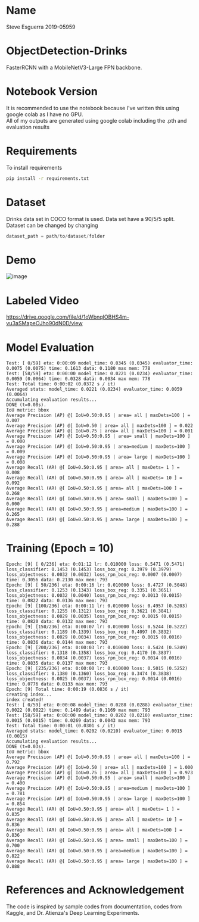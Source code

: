 # Name
Steve Esguerra
2019-05959

# ObjectDetection-Drinks
FasterRCNN with a MobileNetV3-Large FPN backbone. 

# Notebook Version

It is recommended to use the notebook because I've written this using google colab as I have no GPU. <br>
All of my outputs are generated using google colab including the .pth and evaluation results

# Requirements

To install requirements
```bash
pip install -r requirements.txt
```

# Dataset
Drinks data set in COCO format is used. Data set have a 90/5/5 split. Dataset can be changed by changing 
```python
dataset_path = path/to/dataset/folder
```

# Demo

![image](https://user-images.githubusercontent.com/52521318/166323171-c317cc2a-7710-4611-9553-579da857dc1a.png)

# Labeled Video

https://drive.google.com/file/d/1oWbnqIOBHS4m-vu3aSMapeOJho90dN0D/view

# Model Evaluation

```
Test: [ 0/59] eta: 0:00:09 model_time: 0.0345 (0.0345) evaluator_time: 0.0075 (0.0075) time: 0.1613 data: 0.1180 max mem: 778
Test: [58/59] eta: 0:00:00 model_time: 0.0221 (0.0234) evaluator_time: 0.0059 (0.0064) time: 0.0328 data: 0.0034 max mem: 778
Test: Total time: 0:00:02 (0.0372 s / it)
Averaged stats: model_time: 0.0221 (0.0234) evaluator_time: 0.0059 (0.0064)
Accumulating evaluation results...
DONE (t=0.08s).
IoU metric: bbox
Average Precision (AP) @[ IoU=0.50:0.95 | area= all | maxDets=100 ] = 0.007
Average Precision (AP) @[ IoU=0.50 | area= all | maxDets=100 ] = 0.022
Average Precision (AP) @[ IoU=0.75 | area= all | maxDets=100 ] = 0.001
Average Precision (AP) @[ IoU=0.50:0.95 | area= small | maxDets=100 ] = 0.000
Average Precision (AP) @[ IoU=0.50:0.95 | area=medium | maxDets=100 ] = 0.009
Average Precision (AP) @[ IoU=0.50:0.95 | area= large | maxDets=100 ] = 0.008
Average Recall (AR) @[ IoU=0.50:0.95 | area= all | maxDets= 1 ] = 0.008
Average Recall (AR) @[ IoU=0.50:0.95 | area= all | maxDets= 10 ] = 0.092
Average Recall (AR) @[ IoU=0.50:0.95 | area= all | maxDets=100 ] = 0.268
Average Recall (AR) @[ IoU=0.50:0.95 | area= small | maxDets=100 ] = 0.000
Average Recall (AR) @[ IoU=0.50:0.95 | area=medium | maxDets=100 ] = 0.265
Average Recall (AR) @[ IoU=0.50:0.95 | area= large | maxDets=100 ] = 0.288
```

# Training (Epoch = 10)

```
Epoch: [9] [ 0/236] eta: 0:01:12 lr: 0.010000 loss: 0.5471 (0.5471) loss_classifier: 0.1453 (0.1453) loss_box_reg: 0.3979 (0.3979) loss_objectness: 0.0032 (0.0032) loss_rpn_box_reg: 0.0007 (0.0007) time: 0.3056 data: 0.2130 max mem: 793
Epoch: [9] [ 50/236] eta: 0:00:16 lr: 0.010000 loss: 0.4727 (0.5048) loss_classifier: 0.1253 (0.1343) loss_box_reg: 0.3351 (0.3651) loss_objectness: 0.0032 (0.0040) loss_rpn_box_reg: 0.0013 (0.0015) time: 0.0822 data: 0.0136 max mem: 793
Epoch: [9] [100/236] eta: 0:00:11 lr: 0.010000 loss: 0.4957 (0.5203) loss_classifier: 0.1255 (0.1312) loss_box_reg: 0.3621 (0.3841) loss_objectness: 0.0029 (0.0035) loss_rpn_box_reg: 0.0015 (0.0015) time: 0.0820 data: 0.0132 max mem: 793
Epoch: [9] [150/236] eta: 0:00:07 lr: 0.010000 loss: 0.5244 (0.5222) loss_classifier: 0.1189 (0.1339) loss_box_reg: 0.4097 (0.3832) loss_objectness: 0.0029 (0.0034) loss_rpn_box_reg: 0.0015 (0.0016) time: 0.0836 data: 0.0144 max mem: 793
Epoch: [9] [200/236] eta: 0:00:03 lr: 0.010000 loss: 0.5424 (0.5249) loss_classifier: 0.1318 (0.1358) loss_box_reg: 0.4170 (0.3837) loss_objectness: 0.0034 (0.0037) loss_rpn_box_reg: 0.0014 (0.0016) time: 0.0835 data: 0.0137 max mem: 793
Epoch: [9] [235/236] eta: 0:00:00 lr: 0.010000 loss: 0.5015 (0.5252) loss_classifier: 0.1380 (0.1360) loss_box_reg: 0.3474 (0.3838) loss_objectness: 0.0025 (0.0037) loss_rpn_box_reg: 0.0014 (0.0016) time: 0.0776 data: 0.0133 max mem: 793
Epoch: [9] Total time: 0:00:19 (0.0836 s / it)
creating index...
index created!
Test: [ 0/59] eta: 0:00:08 model_time: 0.0288 (0.0288) evaluator_time: 0.0022 (0.0022) time: 0.1489 data: 0.1169 max mem: 793
Test: [58/59] eta: 0:00:00 model_time: 0.0202 (0.0210) evaluator_time: 0.0015 (0.0015) time: 0.0269 data: 0.0043 max mem: 793
Test: Total time: 0:00:01 (0.0301 s / it)
Averaged stats: model_time: 0.0202 (0.0210) evaluator_time: 0.0015 (0.0015)
Accumulating evaluation results...
DONE (t=0.03s).
IoU metric: bbox
Average Precision (AP) @[ IoU=0.50:0.95 | area= all | maxDets=100 ] = 0.792
Average Precision (AP) @[ IoU=0.50 | area= all | maxDets=100 ] = 1.000
Average Precision (AP) @[ IoU=0.75 | area= all | maxDets=100 ] = 0.973
Average Precision (AP) @[ IoU=0.50:0.95 | area= small | maxDets=100 ] = 0.400
Average Precision (AP) @[ IoU=0.50:0.95 | area=medium | maxDets=100 ] = 0.781
Average Precision (AP) @[ IoU=0.50:0.95 | area= large | maxDets=100 ] = 0.854
Average Recall (AR) @[ IoU=0.50:0.95 | area= all | maxDets= 1 ] = 0.835
Average Recall (AR) @[ IoU=0.50:0.95 | area= all | maxDets= 10 ] = 0.836
Average Recall (AR) @[ IoU=0.50:0.95 | area= all | maxDets=100 ] = 0.836
Average Recall (AR) @[ IoU=0.50:0.95 | area= small | maxDets=100 ] = 0.700
Average Recall (AR) @[ IoU=0.50:0.95 | area=medium | maxDets=100 ] = 0.822
Average Recall (AR) @[ IoU=0.50:0.95 | area= large | maxDets=100 ] = 0.888
```
 # References and Acknowledgement
 The code is inspired by sample codes from documentation, codes from Kaggle, and Dr. Atienza's Deep Learning Experiments.
